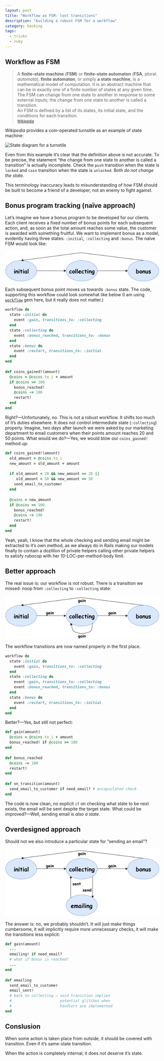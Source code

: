 ```yaml
---
layout: post
title: "Workflow as FSM: lost transitions"
description: "building a robust FSM for a workflow"
category: hacking
tags:
  - tricks
  - ruby
---
```


## Workflow as FSM

> A **finite-state machine** (**FSM**) or **finite-state automaton** (**FSA**,
plural: _automata_), **finite automaton**, or simply **a state machine**,
is a mathematical model of computation. It is an abstract machine that can be
in exactly one of a finite number of states at any given time.  
The FSM can change from one state to another in response to some external inputs;
the change from one state to another is called a transition.  
An FSM is defined by a list of its states, its initial state,
and the conditions for each transition.  
<small>[Wikipedia](https://en.wikipedia.org/wiki/Finite-state_machine)</small>

_Wikipedia_ provides a coin-operated turnstile as an example of state machine:

![State diagram for a turnstile](https://upload.wikimedia.org/wikipedia/commons/9/9e/Turnstile_state_machine_colored.svg)

Even from this example it’s clear that the definition above is not accurate.
To be precise, the statement “the change from one state to another is called
a transition” is actually incomplete. Check the `push` transition when the state
is `locked` and `coin` transition when the state is `unlocked`. Both _do not change
the state_.

This terminology inaccuracy leads to misunderstanding of how FSM should be built
to become a friend of a developer, not an enemy to fight against.

## Bonus program tracking (naïve approach)

Let’s imagine we have a bonus program to be developed for our clients. Each
client receives a fixed number of bonus points for each subsequent action,
and, as soon as the total amount reaches some value, the customer is awarded
with something fruitful. We want to implement bonus as a model, evidently
having three states: `:initial`, `:collecting` and `:bonus`. The naïve FSM
would look like:

![Naïve FSM](/img/fsm_bonus_naive.png)

Each subsequent bonus point moves us towards `:bonus` state. The code, supporting
this workflow could look somewhat like below (I am using
[`workflow`](https://github.com/geekq/workflow) gem here, but it really does not
matter.)

```ruby
workflow do
  state :initial do
    event :gain, transitions_to: :collecting
  end
  state :collecting do
    event :bonus_reached, transitions_to: :bonus
  end
  state :bonus do
    event :restart, transitions_to: :initial
  end
end

def coins_gained!(amount)
  @coins = @coins.to_i + amount
  if @coins >= 100
    bonus_reached!
    @coins -= 100
    restart!
  end
end
```

Right?—Unfortunately, no. This is not a robust workflow. It shifts too much of
it’s duties elsewhere. It does not control intermediate state (`:collecting`)
properly. Imagine, two days after launch we were asked by our marketing department
to email customers when their points amount reaches 20 and 50 points. What would
we do?—Yes, we would blow our `coins_gained!` method up:

```ruby
def coins_gained!(amount)
  old_amount = @coins.to_i
  new_amount = old_amount + amount

  if old_amount < 20 && new_amount >= 20 ||
     old_amount < 50 && new_amount >= 50
    send_email_to_customer
  end

  @coins = new_amount
  if @coins >= 100
    bonus_reached!
    @coins -= 100
    restart!
  end
end
```

Yeah, yeah, I know that the whole checking and sending email might be extracted
to it’s own method, as we always do in Rails making our models finally
to contain a dozillion of private helpers calling other private helpers
to satisfy rubocop with her 10-LOC-per-method-body limit.

## Better approach

The real issue is: our workflow is not robust. There is a transition we
missed: noop from `:collecting` to `:collecting` state:

![Proper FSM](/img/fsm_bonus_correct.png)

The workflow transitions are now named properly in the first place.

```ruby
workflow do
  state :initial do
    event :gain, transitions_to: :collecting
  end
  state :collecting do
    event :gain, transitions_to: :collecting
    event :bonus_reached, transitions_to: :bonus
  end
  state :bonus do
    event :restart, transitions_to: :initial
  end
end
```

Better?—Yes, but still not perfect:

```ruby
def gain(amount)
  @coins = @coins.to_i + amount
  bonus_reached! if @coins >= 100
end

def bonus_reached
  @coins -= 100
  restart!
end

def on_transition(amount)
  send_email_to_customer if need_email? # encapsulated check
end
```

The code is now clean, no explicit `if` on checking what state to be next exists,
the email will be sent despite the target state. What could be improved?—Well,
sending email is _also a state_.

## Overdesigned approach

Should not we also introduce a particular state for “sending an email”?

![Overdesigned FSM](/img/fsm_bonus_overdesigned.png)

The answer is: no, we probably shouldn’t. It will just make things cumbersome,
it will implicitly require more unnecessary checks, it will make the transitions
less explicit:

```ruby
def gain(amount)
  ...
  emailing! if need_email?
  # what if bonus is reached?
  ...
end

def emailing
  send_email_to_customer
  email_sent!
  # back to collecting ⇒ void transition implies
  #                      potential glitches when
  #                      handlers are implemented
end
```

## Conslusion

When some action is taken place from outside, it should be covered with
transition. Even if it’s same-state transition.

When the action is completely internal, it does not deserve it’s state.
